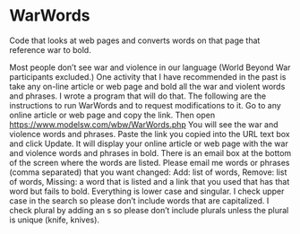 # WarWords
Code that looks at web pages and converts words on that page that reference war to bold.

Most people don’t see war and violence in our language (World Beyond War participants excluded.)
One activity that I have recommended in the past is take any on-line article or web page and bold all the war and violent words and phrases.
I wrote a program that will do that.
The following are the instructions to run WarWords and to request modifications to it.
Go to any online article or web page and copy the link.
Then open https://www.modelsw.com/wbw/WarWords.php
You will see the war and violence words and phrases.
Paste the link you copied into the URL text box and click Update.
It will display your online article or web page with the war and violence words and phrases in bold.
There is an email box at the bottom of the screen where the words are listed.
Please email me words or phrases (comma separated) that you want changed:
Add: list of words,
Remove: list of words,
Missing: a word that is listed and a link that you used that has that word but fails to bold.
Everything is lower case and singular.
I check upper case in the search so please don’t include words that are capitalized.
I check plural by adding an s so please don’t include plurals unless the plural is unique (knife, knives).

